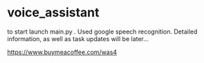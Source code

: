 # voice_assistant
to start launch main.py . 
Used google speech recognition. Detailed information, as well as task updates will be later...

https://www.buymeacoffee.com/was4
